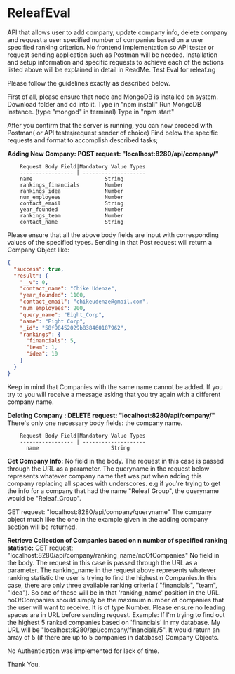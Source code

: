 # ReleafEval
API that allows user to add company, update company info, delete company and request a user specified number of companies based on a user specified ranking criterion. No frontend implementation so API tester or request sending application such as Postman will be needed. Installation and setup information and specific requests to achieve each of the actions listed above will be explained in detail in ReadMe. Test Eval for releaf.ng

Please follow the guidelines exactly as described below.


First of all, please ensure that node and MongoDB is installed on system.
Download folder and cd into it. Type in "npm install"
Run MongoDB instance. (type "mongod" in terminal)
Type in "npm start"

After you confirm that the server is running, you can now proceed with Postman( or API tester/request sender of choice)
Find below the specific requests and format to accomplish described tasks;

**Adding New Company: POST request: "localhost:8280/api/company/"**


        Request Body Field|Mandatory Value Types
        ----------------- | --------------------
        name                       String
        rankings_financials        Number
        rankings_idea              Number
        num_employees              Number
        contact_email              String
        year_founded               Number
        rankings_team              Number
        contact_name               String


Please ensure that all the above body fields are input with corresponding values of the specified types.
Sending in that Post request will return a Company Object like:
```json
{
  "success": true,
  "result": {
    "__v": 0,
    "contact_name": "Chike Udenze",
    "year_founded": 1100,
    "contact_email": "chikeudenze@gmail.com",
    "num_employees": 200,
    "query_name": "Eight_Corp",
    "name": "Eight Corp",
    "_id": "58f98452029b838460187962",
    "rankings": {
      "financials": 5,
      "team": 1,
      "idea": 10
    }
  }
}
```

Keep in mind that Companies with the same name cannot be added. If you try to you will receive a message asking that you try again with a different company name.

**Deleting Company :  DELETE request: "localhost:8280/api/company/"**
There's only one necessary body fields: the company name.

        Request Body Field|Mandatory Value Types
        ----------------- | --------------------
          name                       String
  
  
  
 **Get Company Info:**
 No field in the body. The request in this case is passed through the URL as a parameter. The queryname in the request below     represents whatever company name that was put when adding this company replacing all spaces with underscores. e.g if you're   trying to get the info for a company that had the name "Releaf Group", the queryname would be "Releaf_Group".
 
 GET request: "localhost:8280/api/company/queryname"
 The company object much like the one in the example given in the adding company section will be returned.
 
 
 
 **Retrieve Collection of Companies based on n number of specified ranking statistic:**
 GET request: "localhost:8280/api/company/ranking_name/noOfCompanies"
 No field in the body. The request in this case is passed through the URL as a parameter. The ranking_name in the request    above represents whatever ranking statistic the user is trying to find the highest n Companies.In this case, there are only three available ranking criteria ( "financials", "team", "idea"). So one of these will be in that 'ranking_name' position in the URL. noOfCompanies should simply be the maximum number of companies that the user will want to receive. It is of type Number. Please ensure no leading spaces are in URL before sending request. Example: If I'm trying to find out the highest 5 ranked companies based on 'financials' in my database. My URL will be "localhost:8280/api/company/financials/5". It would return an array of 5 (if there are up to 5 companies in database) Company Objects.
 

No Authentication was implemented for lack of time.

Thank You.
